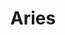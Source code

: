 ---
title: "Aries"
url: /ciudad-autonoma-de-buenos-aires/aries-beazley/
shop: material de oficina
---